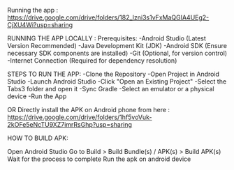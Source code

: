 Running the app :
https://drive.google.com/drive/folders/182_lzni3s1vFxMaQGIA4UEg2-CjXU4Wi?usp=sharing

RUNNING THE APP LOCALLY :
Prerequisites:
-Android Studio (Latest Version Recommended)
-Java Development Kit (JDK)
-Android SDK (Ensure necessary SDK components are installed)
-Git (Optional, for version control)
-Internet Connection (Required for dependency resolution)


STEPS TO RUN THE APP:
-Clone the Repository
-Open Project in Android Studio
-Launch Android Studio
-Click "Open an Existing Project"
-Select the Tabs3 folder and open it
-Sync Gradle
-Select an emulator or a physical device
-Run the App

OR
Directly install the APK on Android phone from here : https://drive.google.com/drive/folders/1hf5voVuk-2kOFe5eNcTU9XZ7imrRsGhp?usp=sharing

HOW TO BUILD APK:

Open Android Studio
Go to Build > Build Bundle(s) / APK(s) > Build APK(s)
Wait for the process to complete
Run the apk on android device
